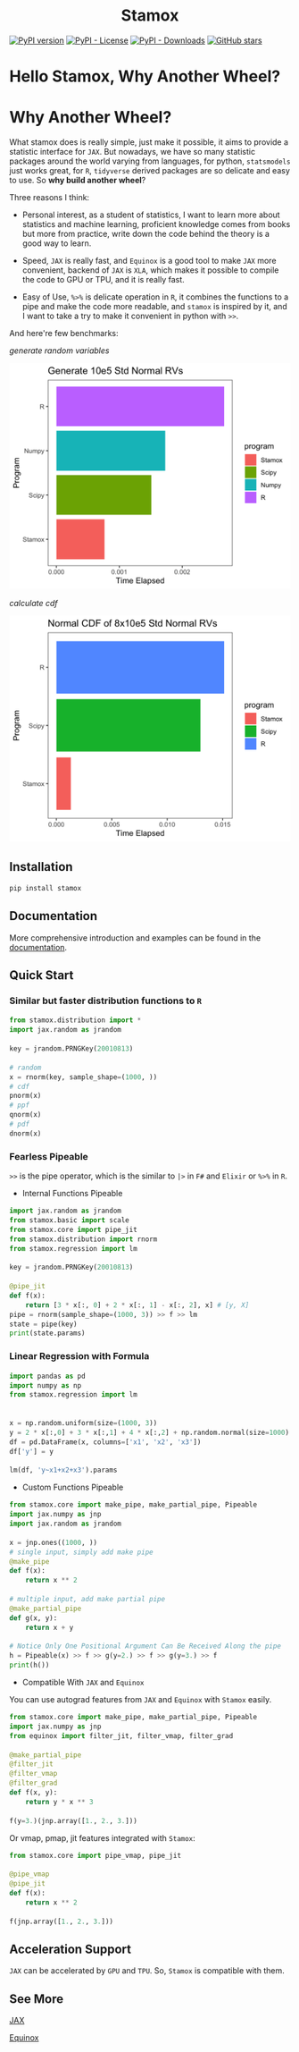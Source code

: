 <h1 align='center'>Stamox</h1>

[![PyPI version](https://badge.fury.io/py/stamox.svg)](https://badge.fury.io/py/stamox)
[![PyPI - License](https://img.shields.io/pypi/l/stamox)](https://pypi.org/project/stamox/)
[![PyPI - Downloads](https://img.shields.io/pypi/dm/stamox)](https://pypi.org/project/stamox/)
[![GitHub stars](https://img.shields.io/github/stars/jiayaobo/stamox)]()

# Hello Stamox, Why Another Wheel?


# Why Another Wheel?

What stamox does is really simple, just make it possible, it aims to provide a statistic interface for `JAX`. But nowadays, we have so many statistic packages around the world varying from languages, for python, `statsmodels` just works great, for `R`, `tidyverse` derived packages are so delicate and easy to use. So **why build another wheel**?

Three reasons I think:

* Personal interest, as a student of statistics, I want to learn more about statistics and machine learning, proficient knowledge comes from books but more from practice, write down the code behind the theory is a good way to learn.

* Speed, `JAX` is really fast, and `Equinox` is a good tool to make `JAX` more convenient, backend of `JAX` is `XLA`, which makes it possible to compile the code to GPU or TPU, and it is really fast.

* Easy of Use, `%>%` is delicate operation in `R`, it combines the functions to a pipe and make the code more readable, and `stamox` is inspired by it, and I want to take a try to make it convenient in python with `>>`.

And here're few benchmarks:

*generate random variables*

![benchmark](./benchmark/benchmark1.png)

*calculate cdf*

![benchmark](./benchmark/benchmark2.png)

## Installation

```bash
pip install stamox
```

## Documentation

More comprehensive introduction and examples can be found in the [documentation](https://jiayaobo.github.io/stamox/).

## Quick Start

### Similar but faster distribution functions to `R`

```python
from stamox.distribution import *
import jax.random as jrandom

key = jrandom.PRNGKey(20010813)

# random
x = rnorm(key, sample_shape=(1000, ))
# cdf
pnorm(x)
# ppf
qnorm(x)
# pdf
dnorm(x)
```

### Fearless Pipeable

`>>` is the pipe operator, which is the similar to `|>` in `F#` and `Elixir` or `%>%` in `R`.

* Internal Functions Pipeable

```python
import jax.random as jrandom
from stamox.basic import scale
from stamox.core import pipe_jit
from stamox.distribution import rnorm
from stamox.regression import lm

key = jrandom.PRNGKey(20010813)

@pipe_jit
def f(x):
    return [3 * x[:, 0] + 2 * x[:, 1] - x[:, 2], x] # [y, X]
pipe = rnorm(sample_shape=(1000, 3)) >> f >> lm
state = pipe(key)
print(state.params)
```

### Linear Regression with Formula

```python
import pandas as pd
import numpy as np
from stamox.regression import lm


x = np.random.uniform(size=(1000, 3))
y = 2 * x[:,0] + 3 * x[:,1] + 4 * x[:,2] + np.random.normal(size=1000)
df = pd.DataFrame(x, columns=['x1', 'x2', 'x3'])
df['y'] = y

lm(df, 'y~x1+x2+x3').params
```

* Custom Functions Pipeable

```python
from stamox.core import make_pipe, make_partial_pipe, Pipeable
import jax.numpy as jnp
import jax.random as jrandom

x = jnp.ones((1000, ))
# single input, simply add make pipe
@make_pipe
def f(x):
    return x ** 2

# multiple input, add make partial pipe
@make_partial_pipe
def g(x, y):
    return x + y

# Notice Only One Positional Argument Can Be Received Along the pipe
h = Pipeable(x) >> f >> g(y=2.) >> f >> g(y=3.) >> f
print(h())
```

* Compatible With `JAX` and `Equinox`

You can use autograd features from `JAX` and `Equinox` with `Stamox` easily.

```python
from stamox.core import make_pipe, make_partial_pipe, Pipeable
import jax.numpy as jnp
from equinox import filter_jit, filter_vmap, filter_grad

@make_partial_pipe
@filter_jit
@filter_vmap
@filter_grad
def f(x, y):
    return y * x ** 3
       
f(y=3.)(jnp.array([1., 2., 3.]))
```

Or vmap, pmap, jit features integrated with `Stamox`:

```python
from stamox.core import pipe_vmap, pipe_jit

@pipe_vmap
@pipe_jit
def f(x):
    return x ** 2

f(jnp.array([1., 2., 3.]))
```

## Acceleration Support

`JAX` can be accelerated by `GPU` and `TPU`. So, `Stamox` is compatible with them.

## See More

[JAX](https://github.com/google/jax)

[Equinox](https://github.com/patrick-kidger/equinox#readme)